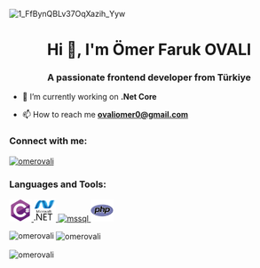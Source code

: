 ![1_FfBynQBLv37OqXazih_Yyw](https://github.com/omerovali/omerovali/assets/142341140/933ec978-47d5-4bb3-bf7a-d2540646f94f)
<h1 align="center">Hi 👋, I'm Ömer Faruk OVALI</h1>
<h3 align="center">A passionate frontend developer from Türkiye</h3>

- 🔭 I’m currently working on **.Net Core**

- 📫 How to reach me **ovaliomer0@gmail.com**

<h3 align="left">Connect with me:</h3>
<p align="left">
<a href="https://linkedin.com/in/omerovali" target="blank"><img align="center" src="https://raw.githubusercontent.com/rahuldkjain/github-profile-readme-generator/master/src/images/icons/Social/linked-in-alt.svg" alt="omerovali" height="30" width="40" /></a>
</p>

<h3 align="left">Languages and Tools:</h3>
<p align="left"> <a href="https://www.w3schools.com/cs/" target="_blank" rel="noreferrer"> <img src="https://raw.githubusercontent.com/devicons/devicon/master/icons/csharp/csharp-original.svg" alt="csharp" width="40" height="40"/> </a> <a href="https://dotnet.microsoft.com/" target="_blank" rel="noreferrer"> <img src="https://raw.githubusercontent.com/devicons/devicon/master/icons/dot-net/dot-net-original-wordmark.svg" alt="dotnet" width="40" height="40"/> </a> <a href="https://www.microsoft.com/en-us/sql-server" target="_blank" rel="noreferrer"> <img src="https://www.svgrepo.com/show/303229/microsoft-sql-server-logo.svg" alt="mssql" width="40" height="40"/> </a> <a href="https://www.php.net" target="_blank" rel="noreferrer"> <img src="https://raw.githubusercontent.com/devicons/devicon/master/icons/php/php-original.svg" alt="php" width="40" height="40"/> </a> </p>

<p><img align="left" src="https://github-readme-stats.vercel.app/api/top-langs?username=omerovali&show_icons=true&locale=en&layout=compact" alt="omerovali" /></p>

<p>&nbsp;<img align="center" src="https://github-readme-stats.vercel.app/api?username=omerovali&show_icons=true&locale=en" alt="omerovali" /></p>

<p><img align="center" src="https://github-readme-streak-stats.herokuapp.com/?user=omerovali&" alt="omerovali" /></p>
